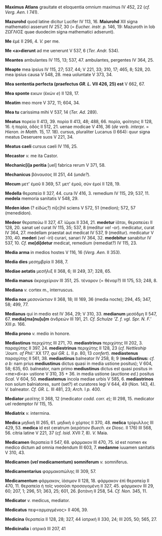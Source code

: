 **Maximus Atlans** grauitate et eloquentia omnium maximus IV 452, 22
(*cf. Verg. Aen.* I 741).

**Mazurohd** quod latine dicitur Lucifer IV 113, 16. **Maiurohd** XII
signa mathematici asserunt IV 257, 30 (= *Eucher. instr. p.* 146, 19:
Mazuroth in Iob ΖΩΓΛΙΟΣ quae duodecim signa mathematici adserunt).

**Me** ἐμέ II 296, 4. *V.* per me.

**Me \<a\>dierunt** ad me uenerunt V 537, 6 (*Ter. Andr.* 534).

**Meantes** ambulantes IV 115, 13; 537, 47. ambulantes, pergentes IV
364, 25.

**Meapte** mea ipsius IV 115, 27; 537, 44; V 221, 33; 310, 17; 465, 8;
528, 20. mea ipsius causa V 548, 28. mea uoluntate V 373, 34.

**Mea sententia perfecta (praefectus *GR. L.* VII 426, 25) est** V
662, 67.

**Mea sponte** εικων (ἑκών *e*) II 128, 17.

**Meatim** meo more V 372, 11; 604, 34.

**Mea tu** carissima mihi V 537, 14 (*Ter. Ad.* 289).

**Meatus** πορεία II 413, 39. πορία II 413, 48; 488, 66. πορία, φοίτησις
II 128, 16. ἡ πορία, ὁδός II 512, 21. uenae modicae V 416, 36 (*de
verb. interpr.* = *Hieron. in Matth.* 15, 17. 18). cursus, pluraliter
Lucanus (I 664): quur signa meatus Deseruere suos V 221, 34.

**Meatus caeli** cursus caeli IV 116, 25.

**Mecastor** *v.* me ita Castor.

**Mechanic[i]a peritia** [uel] fabrica rerum V 371, 58.

**Mechanicus** βάναυσος III 251, 44 (*unde?*).

**Mecum** μετ' ἐμοῦ II 369, 57. μετ' ἐμοῦ, σὺν ἐμοί II 128, 19.

**Medella** θεραπεία II 327, 44. cura IV 416, 3. remedium IV 115, 29;
537, 11. **medela** memoria sanitatis V 548, 29.

**Meden idon** (? εἰδώς?) ni[c]hil sciens V 572, 51 (medion); 572, 57
(menedidon).

**Medeor** θεραπεύω II 327, 47. ἰῶμαι II 334, 21. **medetur** ἰᾶται,
θεραπεύει II 128, 20. sanat uel curat IV 115, 35; 537, 8 (meditur *vel*
-or). medicatur, curat IV 364, 27. medellam praestat aut medicat IV 537,
9 (meditur). medicatur V 310, 40. **mederi** (*vel* -iri) curari, sanari
IV 364, 32. **medebitur** sanabitur IV 537, 10. *Cf.* **me[di]detur**
medicat, remedium (remediat?) IV 115, 23.

**Media arma** in medios hostes V 116, 16 (*Verg. Aen.* II 353).

**Media dies** μεσημβρία II 368, 7.

**Mediae aetatis** μεσῆλιξ II 368, 6; III 249, 37; 328, 65.

**Media manus** ἀκροχείριον III 351, 25. τέναρον (= θέναρ?) III 175, 53;
248, 8.

**Mediana** *v.* cortex m., interruscus.

**Media nox** μεσονύκτιον II 368, 18; III 169, 36 (media nocte); 294,
45; 347, 58; 499, 77.

**Medianus** qui in medio est IV 364, 29; V 310, 33. **medianum**
μεσόδμη II 547, 67. **media[ma]nu[u]m** ἀνδρεών III 191, 21. *Cf.
Schulze 'Z. f. vgl. Spr. N. F.'* XIII *p.* 166.

**Media prono** *v.* medio in honore.

**Mediastinus** περιχύτης III 271, 70. **mediastrinus** περιχύτης III
202, 3. παραχύτης II 397, 24. **mediestrinus** περιχύτης II 128, 23
(*cf. Nettleship 'Journ. of Phil.'* XX 177, *qui GR. L.* II *p.* 80, 13
*confert*). **mediastenus** παραχύτης II 561, 38. **mediastinus**
balneator IV 258, 8; 9 (**mediustinus:** *cf. a b:* nam prius
**mediustinus** dictus quasi in media ustione positus); V 604, 58; 635,
60. balneator, nam primo **mediustinus** dictus est quasi positus in
\<me\>di\<a\> ustione V 310, 35 + 36. in media ustione (auctione *ed.*)
positus *Scal.* V 604, 50. **mediastemus** incola mediae urbis V 585, 6.
**mediastrinos** non solum balniatores, sunt (set?) et curatores legi V
644, 49 (*Non.* 143, 4). *V.* balneator. *Cf. GR. L.* III 481, 23;
*Arch.* I *p.* 400.

**Mediator** μεσίτης II 368, 12 (medicator *codd. corr. e*); III 298,
15. medicator uel redemptor IV 115, 15.

**Mediatrix** *v.* intermina.

**Medica** μηδική III 265, 61. μηδικὴ ὁ χόρτος II 370, 48. **melica**
τρίφυλλος III 429, 53. **medica** id est ceratrum (κεράτιον *Buech. ex
Diosc.* II 176) III 568, 56. citria latine V 221, 37 (*cf. Isid.* XVII
7, 8). *V.* Maia.

**Medicamen** θεραπεία II 547, 68. φάρμακον III 470, 75. id est nomen ex
medico dictum ad omnia medendum III 603, 7. **medanme** iuuamen
sanitatis V 310, 43.

**Medicamen (*vel* medicamentum) somniferum** *v.* somniferus.

**Medicamentarius** φαρμακοπώλης III 309, 57.

**Medicamentum** φάρμακον, ἰάσιμον II 128, 18. φάρμακον ἐπὶ θεραπείᾳ II
470, 11. θεραπεία ἡ τοῖς νοσοῦσι προσαγομένη II 327, 45. φάρμακον III
29, 60; 207, 1; 296, 51; 363, 25; 601, 26. βοτάνη II 258, 54. *Cf. Non.*
345, 11.

**Medicator** *v.* medicus, mediator.

**Medicatus** πεφ\<αρμαγμένος\> II 406, 39.

**Medicina** θεραπεία II 128, 28; 327, 44 ἰατρική II 330, 24; III 205,
50; 565, 27.

**Medicinalia** ἰ ατρικά III 207, 41
